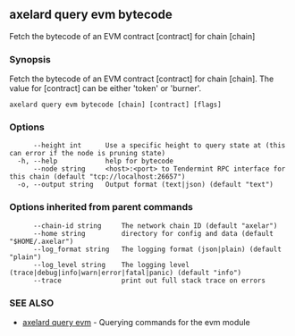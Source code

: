 ## axelard query evm bytecode

Fetch the bytecode of an EVM contract \[contract\] for chain \[chain\]

### Synopsis

Fetch the bytecode of an EVM contract \[contract\] for chain \[chain\]. The value for \[contract\] can be either 'token' or 'burner'.

```
axelard query evm bytecode [chain] [contract] [flags]
```

### Options

```
      --height int      Use a specific height to query state at (this can error if the node is pruning state)
  -h, --help            help for bytecode
      --node string     <host>:<port> to Tendermint RPC interface for this chain (default "tcp://localhost:26657")
  -o, --output string   Output format (text|json) (default "text")
```

### Options inherited from parent commands

```
      --chain-id string     The network chain ID (default "axelar")
      --home string         directory for config and data (default "$HOME/.axelar")
      --log_format string   The logging format (json|plain) (default "plain")
      --log_level string    The logging level (trace|debug|info|warn|error|fatal|panic) (default "info")
      --trace               print out full stack trace on errors
```

### SEE ALSO

- [axelard query evm](axelard_query_evm.md)	 - Querying commands for the evm module
